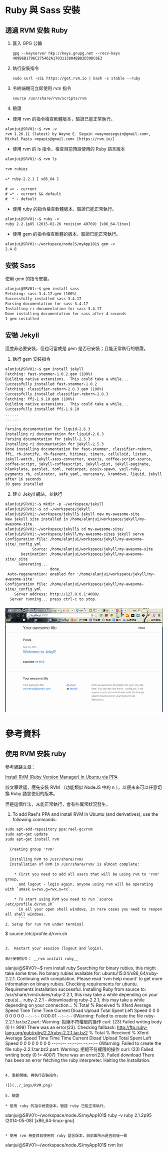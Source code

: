 Ruby 與 Sass 安裝
==============

## 透過 RVM 安裝 Ruby

1. 匯入 GPG 公鑰
    ```
    gpg --keyserver hkp://keys.gnupg.net --recv-keys 409B6B1796C275462A1703113804BB82D39DC0E3
    ```

2. 執行安裝指令
    ```
    sudo curl -sSL https://get.rvm.io | bash -s stable --ruby
    ```

3. 令終端機可立即使用 rvm 指令
    ```
    source /usr/share/rvm/scripts/rvm
    ```

4. 驗證

  * 使用 rvm 的指令檢查軟體版本，驗證已能正常執行。

  ```
  alanjui@SRV01:~$ rvm -v
  rvm 1.26.11 (latest) by Wayne E. Seguin <wayneeseguin@gmail.com>, Michal Papis <mpapis@gmail.com> [https://rvm.io/]
  ```

  * 使用 rvm 的 ls 指令，檢查目前預設使用的 Ruby 語言版本

  ```
  alanjui@SRV01:~$ rvm ls

  rvm rubies

  =* ruby-2.2.1 [ x86_64 ]

  # => - current
  # =* - current && default
  #  * - default
  ```

  * 使用 ruby 的指令檢查軟體版本，驗證已能正常執行。

  ```
  alanjui@SRV01:~$ ruby -v
  ruby 2.2.1p85 (2015-02-26 revision 49769) [x86_64-linux]

  ```

  * 使用 gem 的指令檢查軟體的版本，驗證已能正常執行。

  ```
  alanjui@SRV01:~/workspace/nodeJS/myApp101$ gem -v
  2.4.8
  ```

## 安裝 Sass

使用 gem 的指令安裝。

```
alanjui@SRV01:~$ gem install sass
Fetching: sass-3.4.17.gem (100%)
Successfully installed sass-3.4.17
Parsing documentation for sass-3.4.17
Installing ri documentation for sass-3.4.17
Done installing documentation for sass after 4 seconds
1 gem installed
```

## 安裝 Jekyll

這並非必要安裝，但也可當成是 gem 是否已安裝；且能正常執行的驗證。

1. 執行 gem 安裝指令
```
alanjui@SRV01:~$ gem install jekyll
Fetching: fast-stemmer-1.0.2.gem (100%)
Building native extensions.  This could take a while...
Successfully installed fast-stemmer-1.0.2
Fetching: classifier-reborn-2.0.3.gem (100%)
Successfully installed classifier-reborn-2.0.3
Fetching: ffi-1.9.10.gem (100%)
Building native extensions.  This could take a while...
Successfully installed ffi-1.9.10
......
......
......
Parsing documentation for liquid-2.6.3
Installing ri documentation for liquid-2.6.3
Parsing documentation for jekyll-2.5.3
Installing ri documentation for jekyll-2.5.3
Done installing documentation for fast-stemmer, classifier-reborn, ffi, rb-inotify, rb-fsevent, hitimes, timers, celluloid, listen, jekyll-watch, jekyll-sass-converter, execjs, coffee-script-source, coffee-script, jekyll-coffeescript, jekyll-gist, jekyll-paginate, blankslate, parslet, toml, redcarpet, posix-spawn, yajl-ruby, pygments.rb, colorator, safe_yaml, mercenary, kramdown, liquid, jekyll after 16 seconds
30 gems installed
```

2. 建立 Jekyll 網站，並執行

```
alanjui@SRV01:~$ mkdir -p ~/workspace/jekyll
alanjui@SRV01:~$ cd ~/workspace/jekyll
alanjui@SRV01:~/workspace/jekyll$ jekyll new my-awesome-site
New jekyll site installed in /home/alanjui/workspace/jekyll/my-awesome-site.
alanjui@SRV01:~/workspace/jekyll$ cd my-awesome-site/
alanjui@SRV01:~/workspace/jekyll/my-awesome-site$ jekyll serve
Configuration file: /home/alanjui/workspace/jekyll/my-awesome-site/_config.yml
            Source: /home/alanjui/workspace/jekyll/my-awesome-site
       Destination: /home/alanjui/workspace/jekyll/my-awesome-site/_site
      Generating...
                    done.
 Auto-regeneration: enabled for '/home/alanjui/workspace/jekyll/my-awesome-site'
Configuration file: /home/alanjui/workspace/jekyll/my-awesome-site/_config.yml
    Server address: http://127.0.0.1:4000/
  Server running... press ctrl-c to stop.
```

![](../_imgs/jekyll-site.png)

# 參考資料

## 使用 RVM 安裝 ruby

參考網路文章：

[Install RVM (Ruby Version Manager) in Ubuntu via PPA](http://www.webupd8.org/2014/11/how-to-install-rvm-ruby-version-manager.html)

該文章建議，應先安裝 RVM （功能類似 NodeJS 中的 n ），以便未來可以任意切換 Ruby 語言使用的版本。

但是這個作法，未能正常執行，會有些異常狀況發生。

1. To add Rael's PPA and install RVM in Ubuntu (and derivatives), use the following commands:

  ```
  sudo apt-add-repository ppa:rael-gc/rvm
  sudo apt-get update
  sudo apt-get install rvm

    Creating group 'rvm'

    Installing RVM to /usr/share/rvm/
    Installation of RVM in /usr/share/rvm/ is almost complete:

      * First you need to add all users that will be using rvm to 'rvm' group,
        and logout - login again, anyone using rvm will be operating with `umask u=rwx,g=rwx,o=rx`.

      * To start using RVM you need to run `source /etc/profile.d/rvm.sh`
        in all your open shell windows, in rare cases you need to reopen all shell windows.
        ```
2. Setup for run rvm under terminal

  ```
  $ source /etc/profile.d/rvm.sh
  ```

3.  Restart your session (logout and login).

  執行安裝指令： __rvm install ruby__

  ```
  alanjui@SRV01:~$ rvm install ruby
  Searching for binary rubies, this might take some time.
  No binary rubies available for: ubuntu/15.04/x86_64/ruby-2.2.1.
  Continuing with compilation. Please read 'rvm help mount' to get more information on binary rubies.
  Checking requirements for ubuntu.
  Requirements installation successful.
  Installing Ruby from source to: /usr/share/rvm/rubies/ruby-2.2.1, this may take a while depending on your cpu(s)...
  ruby-2.2.1 - #downloading ruby-2.2.1, this may take a while depending on your connection...
    % Total    % Received % Xferd  Average Speed   Time    Time     Time  Current
                                   Dload  Upload   Total   Spent    Left  Speed
    0     0    0     0    0     0      0      0 --:--:--  0:00:01 --:--:--     0Warning: Failed to create the file ruby-2.2.1.tar.bz2.part:
  Warning: 拒絕不符權限的操作
  curl: (23) Failed writing body (0 != 999)
  There was an error(23).
  Checking fallback: http://ftp.ruby-lang.org/pub/ruby/2.2/ruby-2.2.1.tar.bz2
    % Total    % Received % Xferd  Average Speed   Time    Time     Time  Current
                                   Dload  Upload   Total   Spent    Left  Speed
    0     0    0     0    0     0      0      0 --:--:-- --:--:-- --:--:--     0Warning: Failed to create the file ruby-2.2.1.tar.bz2.part:
  Warning: 拒絕不符權限的操作
  curl: (23) Failed writing body (0 != 4007)
  There was an error(23).
  Failed download
  There has been an error fetching the ruby interpreter. Halting the installation.
  ```

4. 重新開機，再執行安裝指令。

![](../_imgs/RVM.png)

5. 驗證

  * 使用 ruby 的指令檢查版本，驗證 ruby 已能正常執行。

  ```
  alanjui@SRV01:~/workspace/nodeJS/myApp101$ ruby -v
  ruby 2.1.2p95 (2014-05-08) [x86_64-linux-gnu]
  ```

  * 使用 rvm 檢查目前使用的 ruby 語言版本，與前面所示是否前後一致

   ```
  alanjui@SRV01:~/workspace/nodeJS/myApp101$ rvm list
  ```
